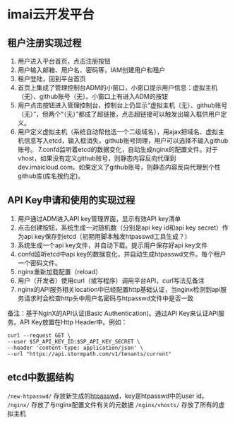 # imai云开发平台


## 租户注册实现过程
1. 用户进入平台首页，点击注册按钮 
2. 用户输入邮箱、用户名、密码等，IAM创建用户和租户
3. 租户登陆，回到平台首页
4. 首页上集成了管理控制台ADM的小窗口，小窗口提示用户信息：虚拟主机（无）、github账号（无）。小窗口上有进入ADM的按钮
5. 用户点击按钮进入管理控制台，控制台上仍显示“虚拟主机（无）、github账号（无）”，但两个“（无）”都成了超链接，点击超链接可以触发出输入框供用户定义。
6. 用户定义虚拟主机（系统自动帮他选一个二级域名），用ajax把域名、虚拟主机信息写入etcd，输入框消失。github账号同理，用户可以选择不输入github账号。
7.confd监听着etcd的数据变化，自动生成nginx的配置文件。对于vhost，如果没有定义github账号，则静态内容反向代理到dev.imaicloud.com。如果定义了github账号，则静态内容反向代理到个性github库(库名按约定)。

## API Key申请和使用的实现过程
1. 用户通过ADM进入API key管理界面，显示有效API key清单
2. 点击创建按钮，系统生成一对随机数（分别是api key id和api key secret）作为api key保存到etcd（初期用脚本触发htpasswd工具生成？）
3. 系统生成一个api key文件，并自动下载。提示用户保存好api key文件
4. confd监听etcd中api key的数据变化，并自动生成htpasswd文件。每个租户一个密码文件。
5. nginx重新加载配置（reload）
6. 用户（开发者）使用curl（或写程序）调用平台API，curl写法见备注
7. nginx的API服务相关location中已经配置http基础认证，当nginx检测到api服务请求时会检查http头中用户名密码与htpasswd文件中是否一致

备注：基于NginX的API认证(Basic Authentication)。通过API Key来认证API服务。API Key放置在Http Header中。例如：
```
curl --request GET \
--user $SP_API_KEY_ID:$SP_API_KEY_SECRET \
--header 'content-type: application/json' \
--url "https://api.stormpath.com/v1/tenants/current"
```
## etcd中数据结构

```/new-htpasswd/```   存放新生成的[htpasswd](https://en.wikipedia.org/wiki/.htpasswd)，key是htpasswd中的user id。
```/nginx/```  存放了与nginx配置文件有关的元数据
```/nginx/vhosts/``` 存放了所有的虚拟主机
```
